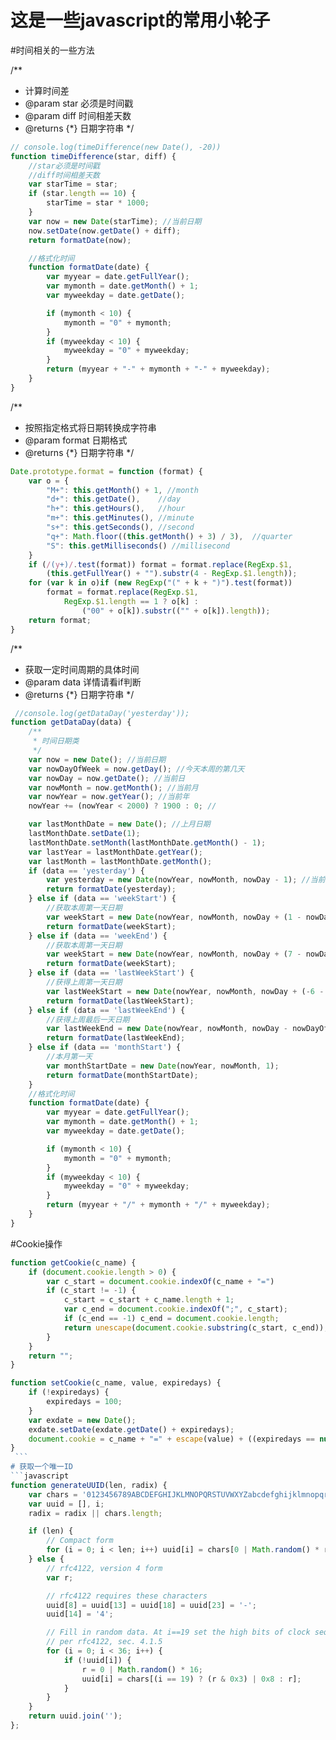 # 这是一些javascript的常用小轮子

#时间相关的一些方法

/**
 * 计算时间差
 * @param star 必须是时间戳
 * @param diff 时间相差天数
 * @returns {*} 日期字符串
 */
```javascript
// console.log(timeDifference(new Date(), -20))
function timeDifference(star, diff) {
    //star必须是时间戳
    //diff时间相差天数
    var starTime = star;
    if (star.length == 10) {
        starTime = star * 1000;
    }
    var now = new Date(starTime); //当前日期
    now.setDate(now.getDate() + diff);
    return formatDate(now);

    //格式化时间
    function formatDate(date) {
        var myyear = date.getFullYear();
        var mymonth = date.getMonth() + 1;
        var myweekday = date.getDate();

        if (mymonth < 10) {
            mymonth = "0" + mymonth;
        }
        if (myweekday < 10) {
            myweekday = "0" + myweekday;
        }
        return (myyear + "-" + mymonth + "-" + myweekday);
    }
}
```
/**
 * 按照指定格式将日期转换成字符串
 * @param format 日期格式
 * @returns {*} 日期字符串
 */
```javascript
Date.prototype.format = function (format) {
    var o = {
        "M+": this.getMonth() + 1, //month
        "d+": this.getDate(),    //day
        "h+": this.getHours(),   //hour
        "m+": this.getMinutes(), //minute
        "s+": this.getSeconds(), //second
        "q+": Math.floor((this.getMonth() + 3) / 3),  //quarter
        "S": this.getMilliseconds() //millisecond
    }
    if (/(y+)/.test(format)) format = format.replace(RegExp.$1,
        (this.getFullYear() + "").substr(4 - RegExp.$1.length));
    for (var k in o)if (new RegExp("(" + k + ")").test(format))
        format = format.replace(RegExp.$1,
            RegExp.$1.length == 1 ? o[k] :
                ("00" + o[k]).substr(("" + o[k]).length));
    return format;
}
```
/**
 * 获取一定时间周期的具体时间
 * @param data 详情请看if判断
 * @returns {*} 日期字符串
 */
```javascript
 //console.log(getDataDay('yesterday'));
function getDataDay(data) {
    /**
     * 时间日期类
     */
    var now = new Date(); //当前日期
    var nowDayOfWeek = now.getDay(); //今天本周的第几天
    var nowDay = now.getDate(); //当前日
    var nowMonth = now.getMonth(); //当前月
    var nowYear = now.getYear(); //当前年
    nowYear += (nowYear < 2000) ? 1900 : 0; //

    var lastMonthDate = new Date(); //上月日期
    lastMonthDate.setDate(1);
    lastMonthDate.setMonth(lastMonthDate.getMonth() - 1);
    var lastYear = lastMonthDate.getYear();
    var lastMonth = lastMonthDate.getMonth();
    if (data == 'yesterday') {
        var yesterday = new Date(nowYear, nowMonth, nowDay - 1); //当前日
        return formatDate(yesterday);
    } else if (data == 'weekStart') {
        //获取本周第一天日期
        var weekStart = new Date(nowYear, nowMonth, nowDay + (1 - nowDayOfWeek));
        return formatDate(weekStart);
    } else if (data == 'weekEnd') {
        //获取本周第一天日期
        var weekStart = new Date(nowYear, nowMonth, nowDay + (7 - nowDayOfWeek));
        return formatDate(weekStart);
    } else if (data == 'lastWeekStart') {
        //获得上周第一天日期
        var lastWeekStart = new Date(nowYear, nowMonth, nowDay + (-6 - nowDayOfWeek));
        return formatDate(lastWeekStart);
    } else if (data == 'lastWeekEnd') {
        //获得上周最后一天日期
        var lastWeekEnd = new Date(nowYear, nowMonth, nowDay - nowDayOfWeek);
        return formatDate(lastWeekEnd);
    } else if (data == 'monthStart') {
        //本月第一天
        var monthStartDate = new Date(nowYear, nowMonth, 1);
        return formatDate(monthStartDate);
    }
    //格式化时间
    function formatDate(date) {
        var myyear = date.getFullYear();
        var mymonth = date.getMonth() + 1;
        var myweekday = date.getDate();

        if (mymonth < 10) {
            mymonth = "0" + mymonth;
        }
        if (myweekday < 10) {
            myweekday = "0" + myweekday;
        }
        return (myyear + "/" + mymonth + "/" + myweekday);
    }
}
```


#Cookie操作
```javascript
function getCookie(c_name) {
    if (document.cookie.length > 0) {
        var c_start = document.cookie.indexOf(c_name + "=")
        if (c_start != -1) {
            c_start = c_start + c_name.length + 1;
            var c_end = document.cookie.indexOf(";", c_start);
            if (c_end == -1) c_end = document.cookie.length;
            return unescape(document.cookie.substring(c_start, c_end));
        }
    }
    return "";
}

function setCookie(c_name, value, expiredays) {
    if (!expiredays) {
        expiredays = 100;
    }
    var exdate = new Date();
    exdate.setDate(exdate.getDate() + expiredays);
    document.cookie = c_name + "=" + escape(value) + ((expiredays == null) ? "" : ";expires=" + exdate.toGMTString());
}
 ```
# 获取一个唯一ID
```javascript
function generateUUID(len, radix) {
    var chars = '0123456789ABCDEFGHIJKLMNOPQRSTUVWXYZabcdefghijklmnopqrstuvwxyz'.split('');
    var uuid = [], i;
    radix = radix || chars.length;

    if (len) {
        // Compact form
        for (i = 0; i < len; i++) uuid[i] = chars[0 | Math.random() * radix];
    } else {
        // rfc4122, version 4 form
        var r;

        // rfc4122 requires these characters
        uuid[8] = uuid[13] = uuid[18] = uuid[23] = '-';
        uuid[14] = '4';

        // Fill in random data. At i==19 set the high bits of clock sequence as
        // per rfc4122, sec. 4.1.5
        for (i = 0; i < 36; i++) {
            if (!uuid[i]) {
                r = 0 | Math.random() * 16;
                uuid[i] = chars[(i == 19) ? (r & 0x3) | 0x8 : r];
            }
        }
    }
    return uuid.join('');
};
```
